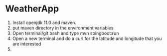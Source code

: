 # WeatherApp
1. Install openjdk 11.0 and maven.
2. put maven directory in the environment variables
3. Open terminal/git bash and type mvn spingboot:run
4. Open a new terminal and do a curl for the latitude and longitude that you are interested
5. 
